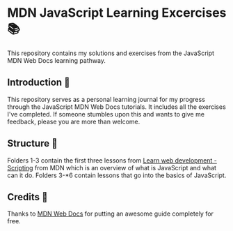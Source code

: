 # MDN JavaScript Learning Excercises 📚
This repository contains my solutions and exercises from the JavaScript MDN Web Docs learning pathway.



## Introduction 👋
This repository serves as a personal learning journal for my progress through the JavaScript MDN Web Docs tutorials. It includes all the exercises I've completed. If someone stumbles upon this and wants to give me feedback, please you are more than welcome.

## Structure 📁
Folders 1-3 contain the first three lessons from [Learn web development - Scripting](https://developer.mozilla.org/en-US/docs/Learn_web_development/Core/Scripting) from MDN which is an overview of what is JavaScript and what can it do. Folders 3-*6 contain lessons that go into the basics of JavaScript.

## Credits 🤝
Thanks to [MDN Web Docs](https://developer.mozilla.org/en-US/) for putting an awesome guide completely for free.